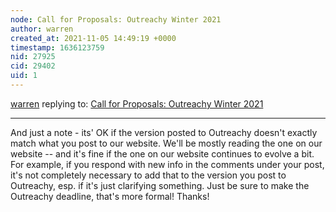 ```yaml
---
node: Call for Proposals: Outreachy Winter 2021
author: warren
created_at: 2021-11-05 14:49:19 +0000
timestamp: 1636123759
nid: 27925
cid: 29402
uid: 1
---
```




[warren](../profile/warren) replying to: [Call for Proposals: Outreachy Winter 2021](../notes/mathildaudufo/10-18-2021/call-for-proposals-outreachy-winter-2021)

----
And just a note - its' OK if the version posted to Outreachy doesn't exactly match what you post to our website. We'll be mostly reading the one on our website -- and it's fine if the one on our website continues to evolve a bit. For example, if you respond with new info in the comments under your post, it's not completely necessary to add that to the version you post to Outreachy, esp. if it's just clarifying something. Just be sure to make the Outreachy deadline, that's more formal! Thanks!